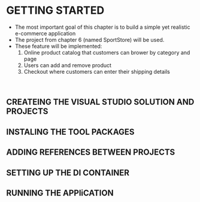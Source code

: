 <h1>GETTING STARTED</h1>

<ul>
  <li>
    The most important goal of this chapter is to build a simple yet realistic e-commerce application
  </li>
  <li>
    The project from chapter 6 (named SportStore) will be used.
  </li>
  <li>
    These feature will be implemented:
    <ol>
      <li>Online product catalog that customers can brower by category and page</li>
      <li>Users can add and remove product</li>
      <li>Checkout where customers can enter their shipping details</li>
    </ol>
  </li>
</ul>

<br />

<h2>CREATEING THE VISUAL STUDIO SOLUTION AND PROJECTS</h2>
<h2>INSTALING THE TOOL PACKAGES</h2>
<h2>ADDING REFERENCES BETWEEN PROJECTS</h2>
<h2>SETTING UP THE DI CONTAINER</h2>
<h2>RUNNING THE APPliCATION</h2>
